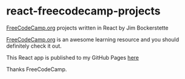 # react-freecodecamp-projects
[FreeCodeCamp.org](FreeCodeCamp.org) projects written in React by Jim Bockerstette

[FreeCodeCamp.org](FreeCodeCamp.org) is an awesome learning resource and you should definitely check it out.

This React app is published to my GitHub Pages [here](https://jbockerstette.github.io/react-freecodecamp-projects/)

Thanks FreeCodeCamp. 
